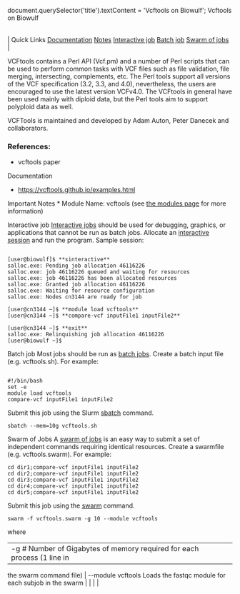 

document.querySelector('title').textContent = 'Vcftools on Biowulf';
Vcftools on Biowulf


|  |
| --- |
| 
Quick Links
[Documentation](#doc)
[Notes](#notes)
[Interactive job](#int) 
[Batch job](#sbatch) 
[Swarm of jobs](#swarm) 
 |


VCFtools contains a Perl API (Vcf.pm) and a number of Perl scripts that 
 can be used to perform common tasks with VCF files such as file validation, 
 file merging, intersecting, complements, etc. The Perl tools support all 
 versions of the VCF specification (3.2, 3.3, and 4.0), nevertheless, the 
 users are encouraged to use the latest version VCFv4.0. The VCFtools in 
 general have been used mainly with diploid data, but the Perl tools aim 
 to support polyploid data as well.


VCFTools is maintained and developed by Adam Auton, Peter Danecek and collaborators.


  




### References:


* vcftools paper


Documentation
* <https://vcftools.github.io/examples.html>


Important Notes * Module Name: vcftools (see [the 
 modules page](/apps/modules.html) for more information)



Interactive job
[Interactive jobs](/docs/userguide.html#int) should be used for debugging, graphics, or applications that cannot be run as batch jobs.
Allocate an [interactive session](/docs/userguide.html#int) and run the program. Sample session:



```

[user@biowulf]$ **sinteractive**
salloc.exe: Pending job allocation 46116226
salloc.exe: job 46116226 queued and waiting for resources
salloc.exe: job 46116226 has been allocated resources
salloc.exe: Granted job allocation 46116226
salloc.exe: Waiting for resource configuration
salloc.exe: Nodes cn3144 are ready for job

[user@cn3144 ~]$ **module load vcftools**
[user@cn3144 ~]$ **compare-vcf inputFile1 inputFile2**

[user@cn3144 ~]$ **exit**
salloc.exe: Relinquishing job allocation 46116226
[user@biowulf ~]$

```


Batch job
Most jobs should be run as [batch jobs](/docs/userguide.html#submit).
Create a batch input file (e.g. vcftools.sh). For example:



```

#!/bin/bash
set -e
module load vcftools
compare-vcf inputFile1 inputFile2
```

Submit this job using the Slurm [sbatch](/docs/userguide.html) command.



```
sbatch --mem=10g vcftools.sh
```

Swarm of Jobs 
A [swarm of jobs](/apps/swarm.html) is an easy way to submit a set of independent commands requiring identical resources.
Create a swarmfile (e.g. vcftools.swarm). For example:



```
cd dir1;compare-vcf inputFile1 inputFile2
cd dir2;compare-vcf inputFile1 inputFile2
cd dir3;compare-vcf inputFile1 inputFile2
cd dir4;compare-vcf inputFile1 inputFile2
cd dir5;compare-vcf inputFile1 inputFile2
```

Submit this job using the [swarm](/apps/swarm.html) command.



```
swarm -f vcftools.swarm -g 10 --module vcftools
```

where
 

|  |  |  |  |
| --- | --- | --- | --- |
| -g *#*  Number of Gigabytes of memory required for each process (1 line in 
 the swarm command file) 
 | --module vcftools Loads the fastqc module for each subjob in the swarm 
  | |
 | |








